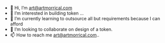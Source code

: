 - 👋 Hi, I’m art@artmorrical.com
- 👀 I’m interested in building token  ...
- 🌱 I’m currently learning to outsource all but requirements because I can afford 
- 💞️ I’m looking to collaborate on design of a token.
- 📫 How to reach me art@artmorrical.com..

<!---
artmorrical/artmorrical is a ✨ special ✨ repository because its `README.md` (this file) appears on your GitHub profile.
You can click the Preview link to take a look at your changes.
--->
